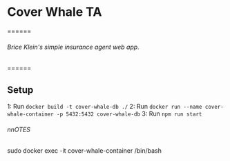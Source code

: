 # Cover Whale TA
======
###### Brice Klein's simple insurance agent web app.
======

## Setup
1: Run ```docker build -t cover-whale-db ./```
2: Run ```docker run --name cover-whale-container -p 5432:5432 cover-whale-db```
3: Run ```npm run start```


###### nnOTES
sudo docker exec -it cover-whale-container /bin/bash